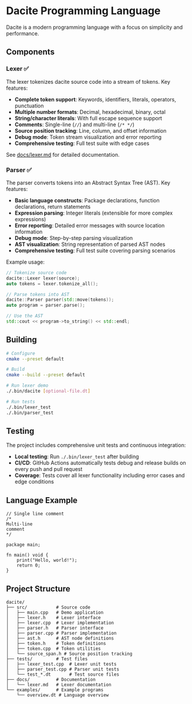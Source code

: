 # Dacite Programming Language

Dacite is a modern programming language with a focus on simplicity and performance.

## Components

### Lexer ✅

The lexer tokenizes dacite source code into a stream of tokens. Key features:

- **Complete token support**: Keywords, identifiers, literals, operators, punctuation
- **Multiple number formats**: Decimal, hexadecimal, binary, octal
- **String/character literals**: With full escape sequence support
- **Comments**: Single-line (`//`) and multi-line (`/* */`)
- **Source position tracking**: Line, column, and offset information
- **Debug mode**: Token stream visualization and error reporting
- **Comprehensive testing**: Full test suite with edge cases

See [docs/lexer.md](docs/lexer.md) for detailed documentation.

### Parser ✅

The parser converts tokens into an Abstract Syntax Tree (AST). Key features:

- **Basic language constructs**: Package declarations, function declarations, return statements
- **Expression parsing**: Integer literals (extensible for more complex expressions)
- **Error reporting**: Detailed error messages with source location information
- **Debug mode**: Step-by-step parsing visualization
- **AST visualization**: String representation of parsed AST nodes
- **Comprehensive testing**: Full test suite covering parsing scenarios

Example usage:
```cpp
// Tokenize source code
dacite::Lexer lexer(source);
auto tokens = lexer.tokenize_all();

// Parse tokens into AST
dacite::Parser parser(std::move(tokens));
auto program = parser.parse();

// Use the AST
std::cout << program->to_string() << std::endl;
```

## Building

```bash
# Configure
cmake --preset default

# Build
cmake --build --preset default

# Run lexer demo
./.bin/dacite [optional-file.dt]

# Run tests
./.bin/lexer_test
./.bin/parser_test
```

## Testing

The project includes comprehensive unit tests and continuous integration:

- **Local testing**: Run `./.bin/lexer_test` after building
- **CI/CD**: GitHub Actions automatically tests debug and release builds on every push and pull request
- **Coverage**: Tests cover all lexer functionality including error cases and edge conditions

## Language Example

```dacite
// Single line comment
/*
Multi-line
comment
*/

package main;

fn main() void {
    print("Hello, world!");
    return 0;
}
```

## Project Structure

```
dacite/
├── src/           # Source code
│   ├── main.cpp   # Demo application
│   ├── lexer.h    # Lexer interface
│   ├── lexer.cpp  # Lexer implementation
│   ├── parser.h   # Parser interface
│   ├── parser.cpp # Parser implementation
│   ├── ast.h      # AST node definitions
│   ├── token.h    # Token definitions
│   ├── token.cpp  # Token utilities
│   └── source_span.h # Source position tracking
├── tests/         # Test files
│   ├── lexer_test.cpp  # Lexer unit tests
│   ├── parser_test.cpp # Parser unit tests
│   └── test_*.dt       # Test source files
├── docs/          # Documentation
│   └── lexer.md   # Lexer documentation
└── examples/      # Example programs
    └── overview.dt # Language overview
```